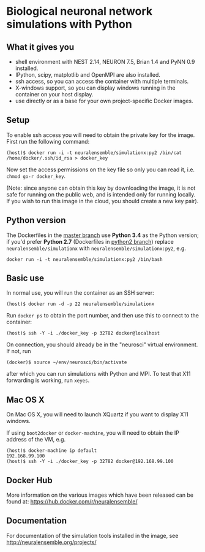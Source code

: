# Biological neuronal network simulations with Python


## What it gives you

* shell environment with NEST 2.14, NEURON 7.5, Brian 1.4 and PyNN 0.9 installed.
* IPython, scipy, matplotlib and OpenMPI are also installed.
* ssh access, so you can access the container with multiple terminals.
* X-windows support, so you can display windows running in the container on your host display.
* use directly or as a base for your own project-specific Docker images.


## Setup

To enable ssh access you will need to obtain the private key for the image. First run the following command:

```
(host)$ docker run -i -t neuralensemble/simulationx:py2 /bin/cat /home/docker/.ssh/id_rsa > docker_key
```

Now set the access permissions on the key file so only you can read it, i.e. `chmod go-r docker_key`.

(Note: since anyone can obtain this key by downloading the image, it is not safe for running on the public web,
and is intended only for running locally. If you wish to run this image in the cloud, you should create a new
key pair).

## Python version

The Dockerfiles in the [master branch](https://github.com/NeuralEnsemble/neuralensemble-docker) use **Python 3.4** as the Python version; if you'd prefer **Python 2.7** (Dockerfiles in [python2 branch](https://github.com/NeuralEnsemble/neuralensemble-docker/tree/python2)) replace `neuralensemble/simulationx` with `neuralensemble/simulationx:py2`, e.g.

```
docker run -i -t neuralensemble/simulationx:py2 /bin/bash
```

## Basic use

In normal use, you will run the container as an SSH server:

```
(host)$ docker run -d -p 22 neuralensemble/simulationx
```

Run `docker ps` to obtain the port number, and then use this to connect to the container:

```
(host)$ ssh -Y -i ./docker_key -p 32782 docker@localhost
```

On connection, you should already be in the "neurosci" virtual environment. If not, run

```
(docker)$ source ~/env/neurosci/bin/activate
```

after which you can run simulations with Python and MPI. To test that X11 forwarding is working, run `xeyes`.


## Mac OS X

On Mac OS X, you will need to launch XQuartz if you want to display X11 windows.
 
If using `boot2docker` or `docker-machine`, you will need to obtain the IP address of the VM, e.g.

```
(host)$ docker-machine ip default
192.168.99.100
(host)$ ssh -Y -i ./docker_key -p 32782 docker@192.168.99.100
```

## Docker Hub

More information on the various images which have been released can be found at: https://hub.docker.com/r/neuralensemble/

## Documentation

For documentation of the simulation tools installed in the image, see http://neuralensemble.org/projects/

